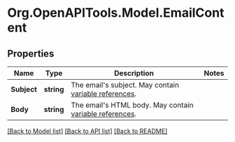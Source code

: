 # Org.OpenAPITools.Model.EmailContent

## Properties

Name | Type | Description | Notes
------------ | ------------- | ------------- | -------------
**Subject** | **string** | The email&#39;s subject. May contain [variable references](https://velocity.apache.org/engine/1.7/user-guide.html#references). | 
**Body** | **string** | The email&#39;s HTML body. May contain [variable references](https://velocity.apache.org/engine/1.7/user-guide.html#references). | 

[[Back to Model list]](../README.md#documentation-for-models) [[Back to API list]](../README.md#documentation-for-api-endpoints) [[Back to README]](../README.md)

